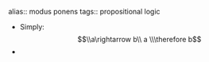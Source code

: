 alias:: modus ponens
tags:: propositional logic

- Simply: $$\\a\rightarrow b\\ a \\\therefore b$$
-